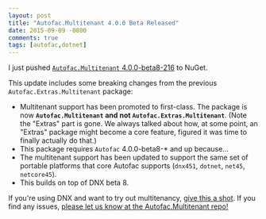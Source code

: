 ```yaml
---
layout: post
title: "Autofac.Multitenant 4.0.0 Beta Released"
date: 2015-09-09 -0800
comments: true
tags: [autofac,dotnet]
---
```

I just pushed [`Autofac.Multitenant` 4.0.0-beta8-216](https://www.nuget.org/packages/Autofac.Multitenant/4.0.0-beta8-216) to NuGet.

This update includes some breaking changes from the previous `Autofac.Extras.Multitenant` package:

- Multitenant support has been promoted to first-class. The package is now **`Autofac.Multitenant` and not `Autofac.Extras.Multitenant`**. (Note the "Extras" part is gone. We always talked about how, at some point, an "Extras" package might become a core feature, figured it was time to finally actually do that.)
- This package requires `Autofac` 4.0.0-beta8-* and up because...
- The multitenant support has been updated to support the same set of portable platforms that core Autofac supports (`dnx451`, `dotnet`, `net45`, `netcore45`).
- This builds on top of DNX beta 8.

If you're using DNX and want to try out multitenancy, [give this a shot](https://www.nuget.org/packages/Autofac.Multitenant/4.0.0-beta8-216). If you find any issues, [please let us know at the Autofac.Multitenant repo!](https://github.com/autofac/Autofac.Multitenant)
